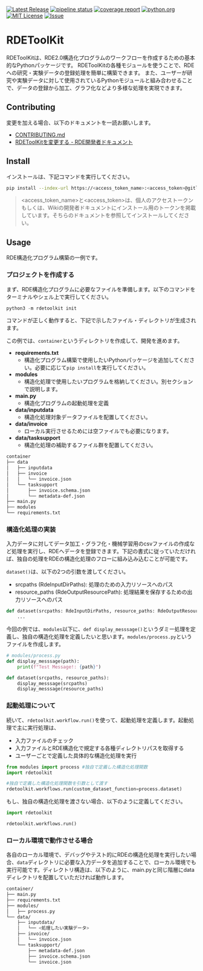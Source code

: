 [![Latest Release](https://gitlab.nims.go.jp/dpfc/data_registry/rde20/rdetoolkit/-/badges/release.svg)](https://gitlab.nims.go.jp/dpfc/data_registry/rde20/rdetoolkit/-/releases)
[![pipeline status](https://gitlab.nims.go.jp/dpfc/data_registry/rde20/rdetoolkit/badges/main/pipeline.svg)](https://gitlab.nims.go.jp/dpfc/data_registry/rde20/rdetoolkit/-/commits/main)
[![coverage report](https://gitlab.nims.go.jp/dpfc/data_registry/rde20/rdetoolkit/badges/main/coverage.svg)](https://gitlab.nims.go.jp/dpfc/data_registry/rde20/rdetoolkit/-/commits/main)
[![python.org](https://img.shields.io/badge/Python-3.9%7C3.10%7C3.11-%233776AB?logo=python)](https://www.python.org/downloads/release/python-3917/)
[![MIT License](https://img.shields.io/badge/license-MIT-green)](https://gitlab.nims.go.jp/dpfc/data_registry/rde20/rdetoolkit/-/blob/main/LICENSE)
[![Issue](https://img.shields.io/badge/issue_tracking-gitlab-orange)](https://gitlab.nims.go.jp/dpfc/data_registry/rde20/rdetoolkit/-/issues)

# RDEToolKit

RDEToolKitは、RDE2.0構造化プログラムのワークフローを作成するための基本的なPythonパッケージです。
RDEToolKitの各種モジュールを使うことで、RDEへの研究・実験データの登録処理を簡単に構築できます。
また、ユーザーが研究や実験データに対して使用されているPythonモジュールと組み合わせることで、データの登録から加工、グラフ化などより多様な処理を実現できます。

## Contributing

変更を加える場合、以下のドキュメントを一読お願いします。

- [CONTRIBUTING.md](CONTRIBUTING.md)
- [RDEToolKitを変更する - RDE開発者ドキュメント](https://gitlab.nims.go.jp/dpfc/data_registry/rde20/sample_project/-/wikis/base/RDEToolKit%E3%82%92%E5%A4%89%E6%9B%B4%E3%81%99%E3%82%8B)

## Install

インストールは、下記コマンドを実行してください。

```bash
pip install --index-url https://<access_token_name>:<access_token>@gitlab.nims.go.jp/api/v4/projects/648/packages/pypi/simple --no-deps rdetoolkit
```

> <access_token_name>と<access_token>は、個人のアクセストークンもしくは、Wikiの開発者ドキュメントにインストール用のトークンを掲載しています。そちらのドキュメントを参照してインストールしてください。

## Usage

RDE構造化プログラム構築の一例です。

### プロジェクトを作成する

まず、RDE構造化プログラムに必要なファイルを準備します。以下のコマンドをターミナルやシェル上で実行してください。

```python
python3 -m rdetoolkit init
```

コマンドが正しく動作すると、下記で示したファイル・ディレクトリが生成されます。

この例では、`container`というディレクトリを作成して、開発を進めます。

- **requirements.txt**
  - 構造化プログラム構築で使用したいPythonパッケージを追加してください。必要に応じて`pip install`を実行してください。
- **modules**
  - 構造化処理で使用したいプログラムを格納してください。別セクションで説明します。
- **main.py**
  - 構造化プログラムの起動処理を定義
- **data/inputdata**
  - 構造化処理対象データファイルを配置してください。
- **data/invoice**
  - ローカル実行させるためには空ファイルでも必要になります。
- **data/tasksupport**
  - 構造化処理の補助するファイル群を配置してください。

```bash
container
├── data
│   ├── inputdata
│   ├── invoice
│   │   └── invoice.json
│   └── tasksupport
│       ├── invoice.schema.json
│       └── metadata-def.json
├── main.py
├── modules
└── requirements.txt
```

### 構造化処理の実装

入力データに対してデータ加工・グラフ化・機械学習用のcsvファイルの作成など処理を実行し、RDEへデータを登録できます。下記の書式に従っていただければ、独自の処理をRDEの構造化処理のフローに組み込み込むことが可能です。

`dataset()`は、以下の2つの引数を渡してください。

- srcpaths (RdeInputDirPaths): 処理のための入力リソースへのパス
- resource_paths (RdeOutputResourcePath): 処理結果を保存するための出力リソースへのパス

```python
def dataset(srcpaths: RdeInputDirPaths, resource_paths: RdeOutputResourcePath):
    ...
```

今回の例では、`modules`以下に、`def display_messsage()`というダミー処理を定義し、独自の構造化処理を定義したいと思います。`modules/process.py`というファイルを作成します。

```python
# modules/process.py
def display_messsage(path):
    print(f"Test Message!: {path}")

def dataset(srcpaths, resource_paths):
    display_messsage(srcpaths)
    display_messsage(resource_paths)
```

### 起動処理について

続いて、`rdetoolkit.workflow.run()`を使って、起動処理を定義します。起動処理で主に実行処理は、

- 入力ファイルのチェック
- 入力ファイルとRDE構造化で規定する各種ディレクトリパスを取得する
- ユーザーごとで定義した具体的な構造化処理を実行

```python
from modules import process #独自で定義した構造化処理関数
import rdetoolkit

#独自で定義した構造化処理関数を引数として渡す
rdetoolkit.workflows.run(custom_dataset_function=process.dataset)
```

もし、独自の構造化処理を渡さない場合、以下のように定義してください。

```python
import rdetoolkit

rdetoolkit.workflows.run()
```

### ローカル環境で動作させる場合

各自のローカル環境で、デバッグやテスト的にRDEの構造化処理を実行したい場合、`data`ディレクトリに必要な入力データを追加することで、ローカル環境でも実行可能です。ディレクトリ構造は、以下のように、main.pyと同じ階層にdataディレクトリを配置していただければ動作します。

```bash
container/
├── main.py
├── requirements.txt
├── modules/
│   ├── process.py
└── data/
    ├── inputdata/
    │   └── <処理したい実験データ>
    ├── invoice/
    │   └── invoice.json
    └── tasksupport/
        ├── metadata-def.json
        ├── invoice.schema.json
        └── invoice.json
```
